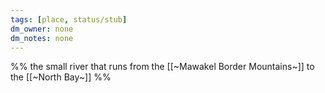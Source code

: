 ```yaml
---
tags: [place, status/stub]
dm_owner: none
dm_notes: none
---
```


%% the small river that runs from the [[~Mawakel Border Mountains~]] to the [[~North Bay~]] %%
